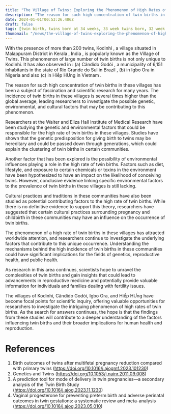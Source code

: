 ```yaml
---
title: "The Village of Twins: Exploring the Phenomenon of High Rates of Twin Births"
description: "The reason for such high concentration of twin births in these villages has been a subject of fascination and scientific research for many years. The incidence of twin births in these villages is several times higher than the global average, leading researchers to investigate the possible genetic, environmental, and cultural factors that may be contributing to this phenomenon."
date: 2024-01-01T00:53:26.406Z
draft: false
tags: [twin birth, twins born at 34 weeks, 33 week twins born, 32 week twins born, average birth week for twins, twins birth prediction, chances of have twins, chances of twins, 50 mg clomid and twins statistics, twins chance of having twins]
thumbnail: "/news/the-village-of-twins-exploring-the-phenomenon-of-high-rates-of-twin-births/thumb.png"
---
```


With the presence of more than 200 twins, Kodinhi , a village situated in Malappuram District in Kerala , India , is popularly known as the Village of Twins. This phenomenon of large number of twin births is not only unique to Kodinhi. It has also observed in : (a) Cândido Godói , a municipality of 6,151 inhabitants in the state of Rio Grande do Sul in Brazil , (b) in Igbo Ora in Nigeria and also (c) in Hiểp HƯng in Vietnam . 

The reason for such high concentration of twin births in these villages has been a subject of fascination and scientific research for many years. The incidence of twin births in these villages is several times higher than the global average, leading researchers to investigate the possible genetic, environmental, and cultural factors that may be contributing to this phenomenon.

Researchers at the Walter and Eliza Hall Institute of Medical Research have been studying the genetic and environmental factors that could be responsible for the high rate of twin births in these villages. Studies have shown that the genetic predisposition for giving birth to twins may be hereditary and could be passed down through generations, which could explain the clustering of twin births in certain communities.

Another factor that has been explored is the possibility of environmental influences playing a role in the high rate of twin births. Factors such as diet, lifestyle, and exposure to certain chemicals or toxins in the environment have been hypothesized to have an impact on the likelihood of conceiving twins. However, conclusive evidence linking specific environmental factors to the prevalence of twin births in these villages is still lacking.

Cultural practices and traditions in these communities have also been studied as potential contributing factors to the high rate of twin births. While there is no definitive evidence to support this theory, researchers have suggested that certain cultural practices surrounding pregnancy and childbirth in these communities may have an influence on the occurrence of twin births.

The phenomenon of a high rate of twin births in these villages has attracted worldwide attention, and researchers continue to investigate the underlying factors that contribute to this unique occurrence. Understanding the mechanisms behind the high incidence of twin births in these communities could have significant implications for the fields of genetics, reproductive health, and public health.

As research in this area continues, scientists hope to unravel the complexities of twin births and gain insights that could lead to advancements in reproductive medicine and potentially provide valuable information for individuals and families dealing with fertility issues.

The villages of Kodinhi, Cândido Godói, Igbo Ora, and Hiểp HƯng have become focal points for scientific inquiry, offering valuable opportunities for researchers to investigate the intriguing phenomenon of high rates of twin births. As the search for answers continues, the hope is that the findings from these studies will contribute to a deeper understanding of the factors influencing twin births and their broader implications for human health and reproduction.

# References

1. Birth outcomes of twins after multifetal pregnancy reduction compared with primary twins (https://doi.org/10.1016/j.ajogmf.2023.101230)
2. Genetics and Twins (https://doi.org/10.1053/j.nainr.2011.09.008)
3. A prediction tool for mode of delivery in twin pregnancies—a secondary analysis of the Twin Birth Study (https://doi.org/10.1016/j.ajog.2023.11.1230)
4. Vaginal progesterone for preventing preterm birth and adverse perinatal outcomes in twin gestations: a systematic review and meta-analysis (https://doi.org/10.1016/j.ajog.2023.05.010)